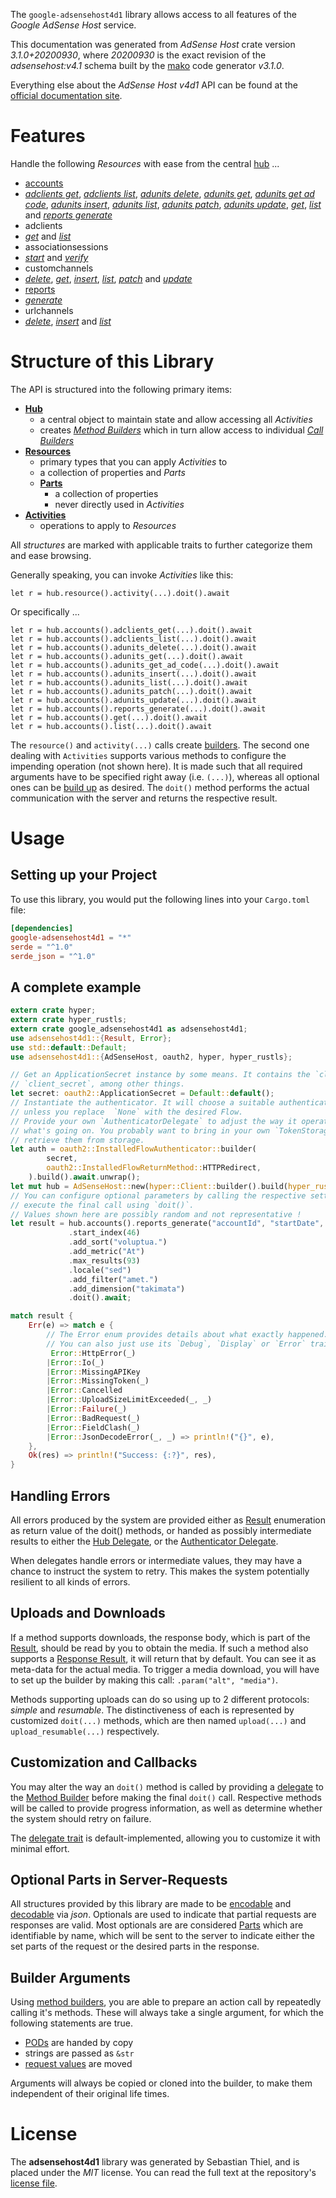 <!---
DO NOT EDIT !
This file was generated automatically from 'src/mako/api/README.md.mako'
DO NOT EDIT !
-->
The `google-adsensehost4d1` library allows access to all features of the *Google AdSense Host* service.

This documentation was generated from *AdSense Host* crate version *3.1.0+20200930*, where *20200930* is the exact revision of the *adsensehost:v4.1* schema built by the [mako](http://www.makotemplates.org/) code generator *v3.1.0*.

Everything else about the *AdSense Host* *v4d1* API can be found at the
[official documentation site](https://developers.google.com/adsense/host/).
# Features

Handle the following *Resources* with ease from the central [hub](https://docs.rs/google-adsensehost4d1/3.1.0+20200930/google_adsensehost4d1/AdSenseHost) ... 

* [accounts](https://docs.rs/google-adsensehost4d1/3.1.0+20200930/google_adsensehost4d1/api::Account)
 * [*adclients get*](https://docs.rs/google-adsensehost4d1/3.1.0+20200930/google_adsensehost4d1/api::AccountAdclientGetCall), [*adclients list*](https://docs.rs/google-adsensehost4d1/3.1.0+20200930/google_adsensehost4d1/api::AccountAdclientListCall), [*adunits delete*](https://docs.rs/google-adsensehost4d1/3.1.0+20200930/google_adsensehost4d1/api::AccountAdunitDeleteCall), [*adunits get*](https://docs.rs/google-adsensehost4d1/3.1.0+20200930/google_adsensehost4d1/api::AccountAdunitGetCall), [*adunits get ad code*](https://docs.rs/google-adsensehost4d1/3.1.0+20200930/google_adsensehost4d1/api::AccountAdunitGetAdCodeCall), [*adunits insert*](https://docs.rs/google-adsensehost4d1/3.1.0+20200930/google_adsensehost4d1/api::AccountAdunitInsertCall), [*adunits list*](https://docs.rs/google-adsensehost4d1/3.1.0+20200930/google_adsensehost4d1/api::AccountAdunitListCall), [*adunits patch*](https://docs.rs/google-adsensehost4d1/3.1.0+20200930/google_adsensehost4d1/api::AccountAdunitPatchCall), [*adunits update*](https://docs.rs/google-adsensehost4d1/3.1.0+20200930/google_adsensehost4d1/api::AccountAdunitUpdateCall), [*get*](https://docs.rs/google-adsensehost4d1/3.1.0+20200930/google_adsensehost4d1/api::AccountGetCall), [*list*](https://docs.rs/google-adsensehost4d1/3.1.0+20200930/google_adsensehost4d1/api::AccountListCall) and [*reports generate*](https://docs.rs/google-adsensehost4d1/3.1.0+20200930/google_adsensehost4d1/api::AccountReportGenerateCall)
* adclients
 * [*get*](https://docs.rs/google-adsensehost4d1/3.1.0+20200930/google_adsensehost4d1/api::AdclientGetCall) and [*list*](https://docs.rs/google-adsensehost4d1/3.1.0+20200930/google_adsensehost4d1/api::AdclientListCall)
* associationsessions
 * [*start*](https://docs.rs/google-adsensehost4d1/3.1.0+20200930/google_adsensehost4d1/api::AssociationsessionStartCall) and [*verify*](https://docs.rs/google-adsensehost4d1/3.1.0+20200930/google_adsensehost4d1/api::AssociationsessionVerifyCall)
* customchannels
 * [*delete*](https://docs.rs/google-adsensehost4d1/3.1.0+20200930/google_adsensehost4d1/api::CustomchannelDeleteCall), [*get*](https://docs.rs/google-adsensehost4d1/3.1.0+20200930/google_adsensehost4d1/api::CustomchannelGetCall), [*insert*](https://docs.rs/google-adsensehost4d1/3.1.0+20200930/google_adsensehost4d1/api::CustomchannelInsertCall), [*list*](https://docs.rs/google-adsensehost4d1/3.1.0+20200930/google_adsensehost4d1/api::CustomchannelListCall), [*patch*](https://docs.rs/google-adsensehost4d1/3.1.0+20200930/google_adsensehost4d1/api::CustomchannelPatchCall) and [*update*](https://docs.rs/google-adsensehost4d1/3.1.0+20200930/google_adsensehost4d1/api::CustomchannelUpdateCall)
* [reports](https://docs.rs/google-adsensehost4d1/3.1.0+20200930/google_adsensehost4d1/api::Report)
 * [*generate*](https://docs.rs/google-adsensehost4d1/3.1.0+20200930/google_adsensehost4d1/api::ReportGenerateCall)
* urlchannels
 * [*delete*](https://docs.rs/google-adsensehost4d1/3.1.0+20200930/google_adsensehost4d1/api::UrlchannelDeleteCall), [*insert*](https://docs.rs/google-adsensehost4d1/3.1.0+20200930/google_adsensehost4d1/api::UrlchannelInsertCall) and [*list*](https://docs.rs/google-adsensehost4d1/3.1.0+20200930/google_adsensehost4d1/api::UrlchannelListCall)




# Structure of this Library

The API is structured into the following primary items:

* **[Hub](https://docs.rs/google-adsensehost4d1/3.1.0+20200930/google_adsensehost4d1/AdSenseHost)**
    * a central object to maintain state and allow accessing all *Activities*
    * creates [*Method Builders*](https://docs.rs/google-adsensehost4d1/3.1.0+20200930/google_adsensehost4d1/client::MethodsBuilder) which in turn
      allow access to individual [*Call Builders*](https://docs.rs/google-adsensehost4d1/3.1.0+20200930/google_adsensehost4d1/client::CallBuilder)
* **[Resources](https://docs.rs/google-adsensehost4d1/3.1.0+20200930/google_adsensehost4d1/client::Resource)**
    * primary types that you can apply *Activities* to
    * a collection of properties and *Parts*
    * **[Parts](https://docs.rs/google-adsensehost4d1/3.1.0+20200930/google_adsensehost4d1/client::Part)**
        * a collection of properties
        * never directly used in *Activities*
* **[Activities](https://docs.rs/google-adsensehost4d1/3.1.0+20200930/google_adsensehost4d1/client::CallBuilder)**
    * operations to apply to *Resources*

All *structures* are marked with applicable traits to further categorize them and ease browsing.

Generally speaking, you can invoke *Activities* like this:

```Rust,ignore
let r = hub.resource().activity(...).doit().await
```

Or specifically ...

```ignore
let r = hub.accounts().adclients_get(...).doit().await
let r = hub.accounts().adclients_list(...).doit().await
let r = hub.accounts().adunits_delete(...).doit().await
let r = hub.accounts().adunits_get(...).doit().await
let r = hub.accounts().adunits_get_ad_code(...).doit().await
let r = hub.accounts().adunits_insert(...).doit().await
let r = hub.accounts().adunits_list(...).doit().await
let r = hub.accounts().adunits_patch(...).doit().await
let r = hub.accounts().adunits_update(...).doit().await
let r = hub.accounts().reports_generate(...).doit().await
let r = hub.accounts().get(...).doit().await
let r = hub.accounts().list(...).doit().await
```

The `resource()` and `activity(...)` calls create [builders][builder-pattern]. The second one dealing with `Activities` 
supports various methods to configure the impending operation (not shown here). It is made such that all required arguments have to be 
specified right away (i.e. `(...)`), whereas all optional ones can be [build up][builder-pattern] as desired.
The `doit()` method performs the actual communication with the server and returns the respective result.

# Usage

## Setting up your Project

To use this library, you would put the following lines into your `Cargo.toml` file:

```toml
[dependencies]
google-adsensehost4d1 = "*"
serde = "^1.0"
serde_json = "^1.0"
```

## A complete example

```Rust
extern crate hyper;
extern crate hyper_rustls;
extern crate google_adsensehost4d1 as adsensehost4d1;
use adsensehost4d1::{Result, Error};
use std::default::Default;
use adsensehost4d1::{AdSenseHost, oauth2, hyper, hyper_rustls};

// Get an ApplicationSecret instance by some means. It contains the `client_id` and 
// `client_secret`, among other things.
let secret: oauth2::ApplicationSecret = Default::default();
// Instantiate the authenticator. It will choose a suitable authentication flow for you, 
// unless you replace  `None` with the desired Flow.
// Provide your own `AuthenticatorDelegate` to adjust the way it operates and get feedback about 
// what's going on. You probably want to bring in your own `TokenStorage` to persist tokens and
// retrieve them from storage.
let auth = oauth2::InstalledFlowAuthenticator::builder(
        secret,
        oauth2::InstalledFlowReturnMethod::HTTPRedirect,
    ).build().await.unwrap();
let mut hub = AdSenseHost::new(hyper::Client::builder().build(hyper_rustls::HttpsConnector::with_native_roots().https_or_http().enable_http1().enable_http2().build()), auth);
// You can configure optional parameters by calling the respective setters at will, and
// execute the final call using `doit()`.
// Values shown here are possibly random and not representative !
let result = hub.accounts().reports_generate("accountId", "startDate", "endDate")
             .start_index(46)
             .add_sort("voluptua.")
             .add_metric("At")
             .max_results(93)
             .locale("sed")
             .add_filter("amet.")
             .add_dimension("takimata")
             .doit().await;

match result {
    Err(e) => match e {
        // The Error enum provides details about what exactly happened.
        // You can also just use its `Debug`, `Display` or `Error` traits
         Error::HttpError(_)
        |Error::Io(_)
        |Error::MissingAPIKey
        |Error::MissingToken(_)
        |Error::Cancelled
        |Error::UploadSizeLimitExceeded(_, _)
        |Error::Failure(_)
        |Error::BadRequest(_)
        |Error::FieldClash(_)
        |Error::JsonDecodeError(_, _) => println!("{}", e),
    },
    Ok(res) => println!("Success: {:?}", res),
}

```
## Handling Errors

All errors produced by the system are provided either as [Result](https://docs.rs/google-adsensehost4d1/3.1.0+20200930/google_adsensehost4d1/client::Result) enumeration as return value of
the doit() methods, or handed as possibly intermediate results to either the 
[Hub Delegate](https://docs.rs/google-adsensehost4d1/3.1.0+20200930/google_adsensehost4d1/client::Delegate), or the [Authenticator Delegate](https://docs.rs/yup-oauth2/*/yup_oauth2/trait.AuthenticatorDelegate.html).

When delegates handle errors or intermediate values, they may have a chance to instruct the system to retry. This 
makes the system potentially resilient to all kinds of errors.

## Uploads and Downloads
If a method supports downloads, the response body, which is part of the [Result](https://docs.rs/google-adsensehost4d1/3.1.0+20200930/google_adsensehost4d1/client::Result), should be
read by you to obtain the media.
If such a method also supports a [Response Result](https://docs.rs/google-adsensehost4d1/3.1.0+20200930/google_adsensehost4d1/client::ResponseResult), it will return that by default.
You can see it as meta-data for the actual media. To trigger a media download, you will have to set up the builder by making
this call: `.param("alt", "media")`.

Methods supporting uploads can do so using up to 2 different protocols: 
*simple* and *resumable*. The distinctiveness of each is represented by customized 
`doit(...)` methods, which are then named `upload(...)` and `upload_resumable(...)` respectively.

## Customization and Callbacks

You may alter the way an `doit()` method is called by providing a [delegate](https://docs.rs/google-adsensehost4d1/3.1.0+20200930/google_adsensehost4d1/client::Delegate) to the 
[Method Builder](https://docs.rs/google-adsensehost4d1/3.1.0+20200930/google_adsensehost4d1/client::CallBuilder) before making the final `doit()` call. 
Respective methods will be called to provide progress information, as well as determine whether the system should 
retry on failure.

The [delegate trait](https://docs.rs/google-adsensehost4d1/3.1.0+20200930/google_adsensehost4d1/client::Delegate) is default-implemented, allowing you to customize it with minimal effort.

## Optional Parts in Server-Requests

All structures provided by this library are made to be [encodable](https://docs.rs/google-adsensehost4d1/3.1.0+20200930/google_adsensehost4d1/client::RequestValue) and 
[decodable](https://docs.rs/google-adsensehost4d1/3.1.0+20200930/google_adsensehost4d1/client::ResponseResult) via *json*. Optionals are used to indicate that partial requests are responses 
are valid.
Most optionals are are considered [Parts](https://docs.rs/google-adsensehost4d1/3.1.0+20200930/google_adsensehost4d1/client::Part) which are identifiable by name, which will be sent to 
the server to indicate either the set parts of the request or the desired parts in the response.

## Builder Arguments

Using [method builders](https://docs.rs/google-adsensehost4d1/3.1.0+20200930/google_adsensehost4d1/client::CallBuilder), you are able to prepare an action call by repeatedly calling it's methods.
These will always take a single argument, for which the following statements are true.

* [PODs][wiki-pod] are handed by copy
* strings are passed as `&str`
* [request values](https://docs.rs/google-adsensehost4d1/3.1.0+20200930/google_adsensehost4d1/client::RequestValue) are moved

Arguments will always be copied or cloned into the builder, to make them independent of their original life times.

[wiki-pod]: http://en.wikipedia.org/wiki/Plain_old_data_structure
[builder-pattern]: http://en.wikipedia.org/wiki/Builder_pattern
[google-go-api]: https://github.com/google/google-api-go-client

# License
The **adsensehost4d1** library was generated by Sebastian Thiel, and is placed 
under the *MIT* license.
You can read the full text at the repository's [license file][repo-license].

[repo-license]: https://github.com/Byron/google-apis-rsblob/main/LICENSE.md
